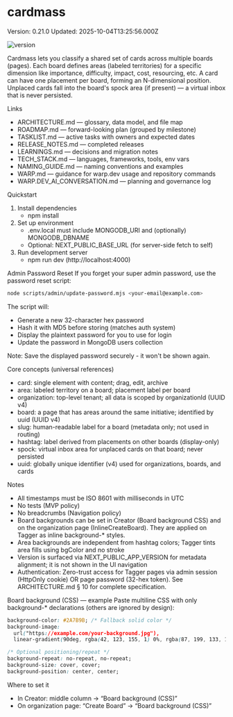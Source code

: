# cardmass

Version: 0.21.0
Updated: 2025-10-04T13:25:56.000Z

![version](https://img.shields.io/badge/version-0.21.0-blue?style=flat-square)

Cardmass lets you classify a shared set of cards across multiple boards (pages). Each board defines areas (labeled territories) for a specific dimension like importance, difficulty, impact, cost, resourcing, etc. A card can have one placement per board, forming an N-dimensional position. Unplaced cards fall into the board's spock area (if present) — a virtual inbox that is never persisted.

Links
- ARCHITECTURE.md — glossary, data model, and file map
- ROADMAP.md — forward-looking plan (grouped by milestone)
- TASKLIST.md — active tasks with owners and expected dates
- RELEASE_NOTES.md — completed releases
- LEARNINGS.md — decisions and migration notes
- TECH_STACK.md — languages, frameworks, tools, env vars
- NAMING_GUIDE.md — naming conventions and examples
- WARP.md — guidance for warp.dev usage and repository commands
- WARP.DEV_AI_CONVERSATION.md — planning and governance log

Quickstart
1) Install dependencies
   - npm install
2) Set up environment
   - .env.local must include MONGODB_URI and (optionally) MONGODB_DBNAME
   - Optional: NEXT_PUBLIC_BASE_URL (for server-side fetch to self)
3) Run development server
   - npm run dev (http://localhost:4000)

Admin Password Reset
If you forget your super admin password, use the password reset script:
```bash
node scripts/admin/update-password.mjs <your-email@example.com>
```
The script will:
- Generate a new 32-character hex password
- Hash it with MD5 before storing (matches auth system)
- Display the plaintext password for you to use for login
- Update the password in MongoDB users collection

Note: Save the displayed password securely - it won't be shown again.

Core concepts (universal references)
- card: single element with content; drag, edit, archive
- area: labeled territory on a board; placement label per board
- organization: top-level tenant; all data is scoped by organizationId (UUID v4)
- board: a page that has areas around the same initiative; identified by uuid (UUID v4)
- slug: human-readable label for a board (metadata only; not used in routing)
- hashtag: label derived from placements on other boards (display-only)
- spock: virtual inbox area for unplaced cards on that board; never persisted
- uuid: globally unique identifier (v4) used for organizations, boards, and cards

Notes
- All timestamps must be ISO 8601 with milliseconds in UTC
- No tests (MVP policy)
- No breadcrumbs (Navigation policy)
- Board backgrounds can be set in Creator (Board background CSS) and on the organization page (InlineCreateBoard). They are applied on Tagger as inline background-* styles.
- Area backgrounds are independent from hashtag colors; Tagger tints area fills using bgColor and no stroke
- Version is surfaced via NEXT_PUBLIC_APP_VERSION for metadata alignment; it is not shown in the UI navigation
- Authentication: Zero-trust access for Tagger pages via admin session (HttpOnly cookie) OR page password (32-hex token). See ARCHITECTURE.md § 10 for complete specification.

Board background (CSS) — example
Paste multiline CSS with only background-* declarations (others are ignored by design):

```css path=null start=null
background-color: #2A7B9B; /* Fallback solid color */
background-image:
  url("https://example.com/your-background.jpg"),
  linear-gradient(90deg, rgba(42, 123, 155, 1) 0%, rgba(87, 199, 133, 1) 50%, rgba(237, 221, 83, 1) 100%);

/* Optional positioning/repeat */
background-repeat: no-repeat, no-repeat;
background-size: cover, cover;
background-position: center, center;
```

Where to set it
- In Creator: middle column → “Board background (CSS)”
- On organization page: “Create Board” → “Board background (CSS)”

